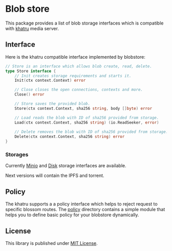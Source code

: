 # Blob store

This package provides a list of blob storage interfaces which is compatible with [khatru](https://github.com/fiatjaf/khatru) media server.

## Interface

Here is the khatru compatible interface implemented by blobstore:

```go
// Store is an interface which allows blob create, read, delete.
type Store interface {
	// Init creates storage requirements and starts it.
	Init(ctx context.Context) error

	// Close closes the open connections, contexts and more.
	Close() error

	// Store saves the provided blob.
	Store(ctx context.Context, sha256 string, body []byte) error

	// Load reads the blob with ID of sha256 provided from storage.
	Load(ctx context.Context, sha256 string) (io.ReadSeeker, error)
	
	// Delete removes the blob with ID of sha256 provided from storage.
	Delete(ctx context.Context, sha256 string) error
}
```

### Storages

Currently [Minio](./minio/) and [Disk](./disk/) storage interfaces are available.

Next versions will contain the IPFS and torrent.

## Policy

The khatru supports a a policy interface which helps to reject request to specific blossom routes. The [policy](./policy/) directory contains a simple module that helps you to define basic policy for your blobstore dynamically.

## License

This library is published under [MIT License](./LICENSE).
